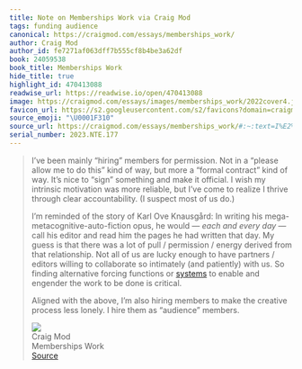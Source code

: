 ```yaml
---
title: Note on Memberships Work via Craig Mod
tags: funding audience
canonical: https://craigmod.com/essays/memberships_work/
author: Craig Mod
author_id: fe7271af063dff7b555cf8b4be3a62df
book: 24059538
book_title: Memberships Work
hide_title: true
highlight_id: 470413088
readwise_url: https://readwise.io/open/470413088
image: https://craigmod.com/essays/images/memberships_work/2022cover4.jpg
favicon_url: https://s2.googleusercontent.com/s2/favicons?domain=craigmod.com
source_emoji: "\U0001F310"
source_url: https://craigmod.com/essays/memberships_work/#:~:text=I%E2%80%99ve%20been%20mainly,as%20%E2%80%9Caudience%E2%80%9D%20members.
serial_number: 2023.NTE.177
---
```

> I’ve been mainly “hiring” members for permission. Not in a “please allow me to do this” kind of way, but more a “formal contract” kind of way. It’s nice to “sign” something and make it official. I wish my intrinsic motivation was more reliable, but I’ve come to realize I thrive through clear accountability. (I suspect most of us do.)
> 
> I’m reminded of the story of Karl Ove Knausgård: In writing his mega-metacognitive-auto-fiction opus, he would — *each and every day* — call his editor and read him the pages he had written that day. My guess is that there was a lot of pull / permission / energy derived from that relationship. Not all of us are lucky enough to have partners / editors willing to collaborate so intimately (and patiently) with us. So finding alternative forcing functions or [systems](https://amzn.to/3odMScx) to enable and engender the work to be done is critical.
> 
> Aligned with the above, I’m also hiring members to make the creative process less lonely. I hire them as “audience” members.
> <div class="quoteback-footer"><div class="quoteback-avatar"><img class="mini-favicon" src="https://s2.googleusercontent.com/s2/favicons?domain=craigmod.com"></div><div class="quoteback-metadata"><div class="metadata-inner"><span style="display:none">FROM:</span><div aria-label="Craig Mod" class="quoteback-author"> Craig Mod</div><div aria-label="Memberships Work" class="quoteback-title"> Memberships Work</div></div></div><div class="quoteback-backlink"><a target="_blank" aria-label="go to the full text of this quotation" rel="noopener" href="https://craigmod.com/essays/memberships_work/#:~:text=I%E2%80%99ve%20been%20mainly,as%20%E2%80%9Caudience%E2%80%9D%20members." class="quoteback-arrow"> Source</a></div></div>